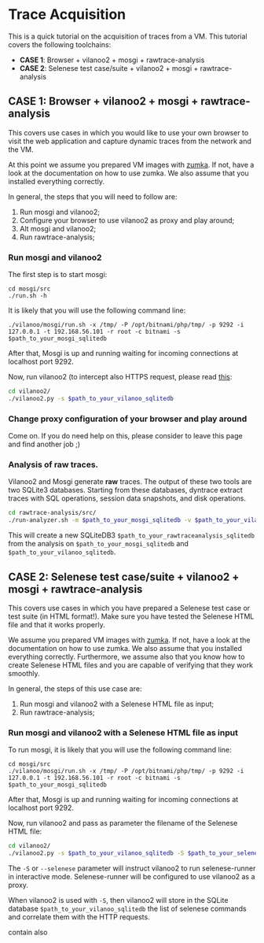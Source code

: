 # Trace Acquisition

This is a quick tutorial on the acquisition of traces from a VM. This tutorial
covers the following toolchains:

 * **CASE 1**: Browser + vilanoo2 + mosgi + rawtrace-analysis
 * **CASE 2**: Selenese test case/suite + vilanoo2 + mosgi + rawtrace-analysis

## CASE 1: Browser + vilanoo2 + mosgi + rawtrace-analysis

This covers use cases in which you would like to use your own browser to visit
the web application and capture dynamic traces from the network and the VM.

At this point we assume you prepared VM images with [zumka](zumka/README.md). 
If not, have a look at the documentation on how to use zumka. We also assume
that you installed everything correctly.

In general, the steps that you will need to follow are:

 1. Run mosgi and vilanoo2;
 2. Configure your browser to use vilanoo2 as proxy and play around;
 3. Alt mosgi and vilanoo2;
 4. Run rawtrace-analysis;

### Run mosgi and vilanoo2

The first step is to start mosgi: 

```
cd mosgi/src
./run.sh -h
```

It is likely that you will use the following command line:

```
./vilanoo/mosgi/run.sh -x /tmp/ -P /opt/bitnami/php/tmp/ -p 9292 -i 127.0.0.1 -t 192.168.56.101 -r root -c bitnami -s $path_to_your_mosgi_sqlitedb
```

After that, Mosgi is up and running waiting for incoming connections at 
localhost port 9292. 

Now, run vilanoo2 (to intercept also HTTPS request, please read 
[this](vilanoo2/src/README.md):

```bash
cd vilanoo2/
./vilanoo2.py -s $path_to_your_vilanoo_sqlitedb
```

### Change proxy configuration of your browser and play around

Come on. If you do need help on this, please consider to leave this page and
find another job ;)

### Analysis of raw traces.

Vilanoo2 and Mosgi generate **raw** traces. The output of these two tools are 
two SQLite3 databases. Starting from these databases, dyntrace extract traces 
with SQL operations, session data snapshots, and disk operations.

```bash
cd rawtrace-analysis/src/
./run-analyzer.sh -m $path_to_your_mosgi_sqlitedb -v $path_to_your_vilanoo_sqlitedb -d $path_to_your_rawtraceanalysis_sqlitedb -S ../../data/DBSchema.sql
```

This will create a new SQLiteDB3 `$path_to_your_rawtraceanalysis_sqlitedb` from 
the analysis on `$path_to_your_mosgi_sqlitedb` and `$path_to_your_vilanoo_sqlitedb`.


## CASE 2: Selenese test case/suite + vilanoo2 + mosgi + rawtrace-analysis

This covers use cases in which you have prepared a Selenese test case or test 
suite (in HTML format!). Make sure you have tested the Selenese HTML file and
that it works properly.

We assume you prepared VM images with [zumka](zumka/README.md). If not, have a 
look at the documentation on how to use zumka. We also assume that you installed 
everything correctly. Furthermore, we assume also that you know how to create
Selenese HTML files and you are capable of verifying that they work smoothly.

In general, the steps of this use case are:

 1. Run mosgi and vilanoo2 with a Selenese HTML file as input;
 2. Run rawtrace-analysis;

### Run mosgi and vilanoo2 with a Selenese HTML file as input

To run mosgi, it is likely that you will use the following command line:

```
cd mosgi/src
./vilanoo/mosgi/run.sh -x /tmp/ -P /opt/bitnami/php/tmp/ -p 9292 -i 127.0.0.1 -t 192.168.56.101 -r root -c bitnami -s $path_to_your_mosgi_sqlitedb
```

After that, Mosgi is up and running waiting for incoming connections at 
localhost port 9292. 

Now, run vilanoo2 and pass as parameter the filename of the Selenese HTML file:

```bash
cd vilanoo2/
./vilanoo2.py -s $path_to_your_vilanoo_sqlitedb -S $path_to_your_selenese_file
```

The `-S` or `--selenese` parameter will instruct vilanoo2 to run selenese-runner
in interactive mode. Selenese-runner will be configured to use vilanoo2 as a proxy.

When vilanoo2 is used with `-S`, then vilanoo2 will store in the
SQLite database `$path_to_your_vilanoo_sqlitedb` the list of selenese commands 
and correlate them with the HTTP requests. 


contain also 

